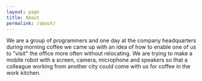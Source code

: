 ```yaml
---
layout: page
title: About
permalink: /about/
---
```


We are a group of programmers and one day at the company headquarters during morning coffee we came up with an idea of ​​how to enable one of us to "visit" the office more often without relocating. We are trying to make a mobile robot with a screen, camera, microphone and speakers so that a colleague working from another city could come with us for coffee in the work kitchen.
